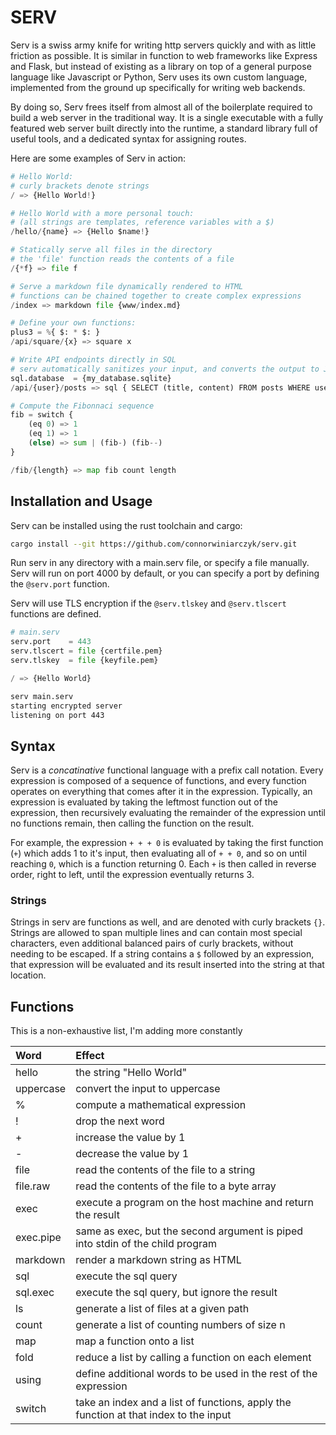 # SERV

Serv is a swiss army knife for writing http servers quickly and with as
little friction as possible. It is similar in function to web frameworks
like Express and Flask, but instead of existing as a library on top of a
general purpose language like Javascript or Python, Serv uses its own
custom language, implemented from the ground up specifically
for writing web backends.

By doing so, Serv frees itself from almost
all of the boilerplate required to build a web server in the traditional
way. It is a single executable with a fully featured web server built
directly into the runtime, a standard library full of useful tools,
and a dedicated syntax for assigning routes.

Here are some examples of Serv in action:

```python
# Hello World:
# curly brackets denote strings
/ => {Hello World!}

# Hello World with a more personal touch:
# (all strings are templates, reference variables with a $)
/hello/{name} => {Hello $name!}

# Statically serve all files in the directory
# the 'file' function reads the contents of a file
/{*f} => file f

# Serve a markdown file dynamically rendered to HTML
# functions can be chained together to create complex expressions
/index => markdown file {www/index.md}

# Define your own functions:
plus3 = %{ $: * $: }
/api/square/{x} => square x

# Write API endpoints directly in SQL
# serv automatically sanitizes your input, and converts the output to JSON
sql.database  = {my_database.sqlite}
/api/{user}/posts => sql { SELECT (title, content) FROM posts WHERE user = $user; }

# Compute the Fibonnaci sequence
fib = switch {
	(eq 0) => 1
	(eq 1) => 1
	(else) => sum | (fib-) (fib--)
}

/fib/{length} => map fib count length
```

## Installation and Usage

Serv can be installed using the rust toolchain and cargo:

```bash
cargo install --git https://github.com/connorwiniarczyk/serv.git
```

Run serv in any directory with a main.serv file, or specify
a file manually. Serv will run on port 4000 by default,
or you can specify a port by defining the `@serv.port` function.

Serv will use TLS encryption if the `@serv.tlskey` and `@serv.tlscert`
functions are defined.

```python
# main.serv
serv.port    = 443
serv.tlscert = file {certfile.pem}
serv.tlskey  = file {keyfile.pem}

/ => {Hello World}
```

```bash
serv main.serv
starting encrypted server
listening on port 443
```

## Syntax

Serv is a *concatinative* functional language with a prefix call notation.
Every expression is composed of a sequence of functions, and every function
operates on everything that comes after it in the expression. Typically, an
expression is evaluated by taking the leftmost function out of the expression,
then recursively evaluating the remainder of the expression until no functions remain,
then calling the function on the result.

For example, the expression `+ + + 0` is evaluated by taking the first function (`+`)
which adds 1 to it's input, then evaluating all of `+ + 0`, and so on until reaching `0`,
which is a function returning 0. Each `+` is then called in reverse order, right to left,
until the expression eventually returns 3.

### Strings

Strings in serv are functions as well, and are denoted with curly brackets `{}`. Strings
are allowed to span multiple lines and can contain most special characters, even additional
balanced pairs of curly brackets, without needing to be escaped. If a string contains
a `$` followed by an expression, that expression will be evaluated and its result inserted into
the string at that location. 


## Functions

This is a non-exhaustive list, I'm adding more
constantly

| Word      | Effect                            |
|:----------|:----------------------------------|
| hello     | the string "Hello World"          |
| uppercase | convert the input to uppercase    |
| %         | compute a mathematical expression |
| !         | drop the next word                |
| +         | increase the value by 1           |
| -         | decrease the value by 1           |
| file      | read the contents of the file to a string     |
| file.raw  | read the contents of the file to a byte array    |
| exec      | execute a program on the host machine and return the result    |
| exec.pipe | same as exec, but the second argument is piped into stdin of the child program |
| markdown  | render a markdown string as HTML |
| sql       | execute the sql query           |
| sql.exec  | execute the sql query, but ignore the result          |
| ls        | generate a list of files at a given path           |
| count     | generate a list of counting numbers of size n |
| map       | map a function onto a list |
| fold      | reduce a list by calling a function on each element |
| using     | define additional words to be used in the rest of the expression |
| switch    | take an index and a list of functions, apply the function at that index to the input |
